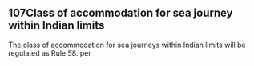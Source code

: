 ## 107Class of accommodation for sea journey within Indian limits

The class of accommodation for sea journeys within Indian limits will be regulated as Rule 58. per
